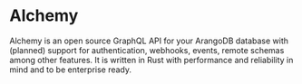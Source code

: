 # Alchemy

Alchemy is an open source GraphQL API for your ArangoDB database with (planned) support for authentication, webhooks, events, remote schemas among other features. It is written in Rust with performance and reliability in mind and to be enterprise ready.